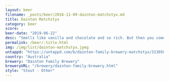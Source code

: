 ```yaml
---
layout: beer
filename: _posts/beer/2016-11-09-dainton-matchstyx.md
title: Dainton Matchstyx
category: beer
score: .
beer-date: "2019-06-22"
desc: "Smells like vanilla and chocolate and so rich. But then you come to the taste and it just blows you away. You get both the chilli and the smoke are there but perfectly subtle so that they add to the beer without overwhelming it.  Leaves a lovely sense of warming inside and a beautiful sweetness on the palette/10"
permalink: /beer/:title.html
img: /img/list/dainton-matchstyx.jpeg
untappd: "https://untappd.com/b/dainton-family-brewery-matchstyx/3130581"
country: "Australia"
brewery: "Dainton Family Brewery"
breweryURL: "/brewery/dainton-family-brewery.html"
style: "Stout - Other"
---
```

